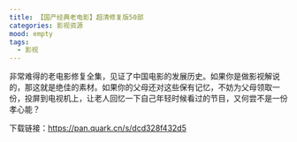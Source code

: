 ```yaml
---
title: 【国产经典老电影】超清修复版50部
categories: 影视资源
mood: empty
tags:
  - 影视
---
```





非常难得的老电影修复全集，见证了中国电影的发展历史。如果你是做影视解说的，那这就是绝佳的素材。如果你的父母还对这些保有记忆，不妨为父母领取一份，投屏到电视机上，让老人回忆一下自己年轻时候看过的节目，又何尝不是一份孝心能？


下载链接：https://pan.quark.cn/s/dcd328f432d5








